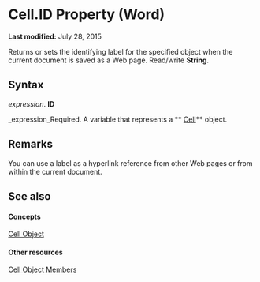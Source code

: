 
# Cell.ID Property (Word)

 **Last modified:** July 28, 2015

Returns or sets the identifying label for the specified object when the current document is saved as a Web page. Read/write  **String**.

## Syntax

 _expression_. **ID**

 _expression_Required. A variable that represents a  ** [Cell](cbe6ae71-b2da-63a9-1446-0a2f81ab8b14.md)** object.


## Remarks

You can use a label as a hyperlink reference from other Web pages or from within the current document.


## See also


#### Concepts


 [Cell Object](cbe6ae71-b2da-63a9-1446-0a2f81ab8b14.md)
#### Other resources


 [Cell Object Members](f718bcaa-af8a-682b-f403-6db1aeb9bb73.md)
